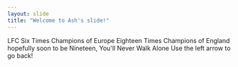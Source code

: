 ```yaml
---
layout: slide
title: "Welcome to Ash's slide!"
---
```

LFC Six Times Champions of Europe Eighteen Times Champions of England hopefully soon to be Nineteen, You'll Never Walk Alone
Use the left arrow to go back!
